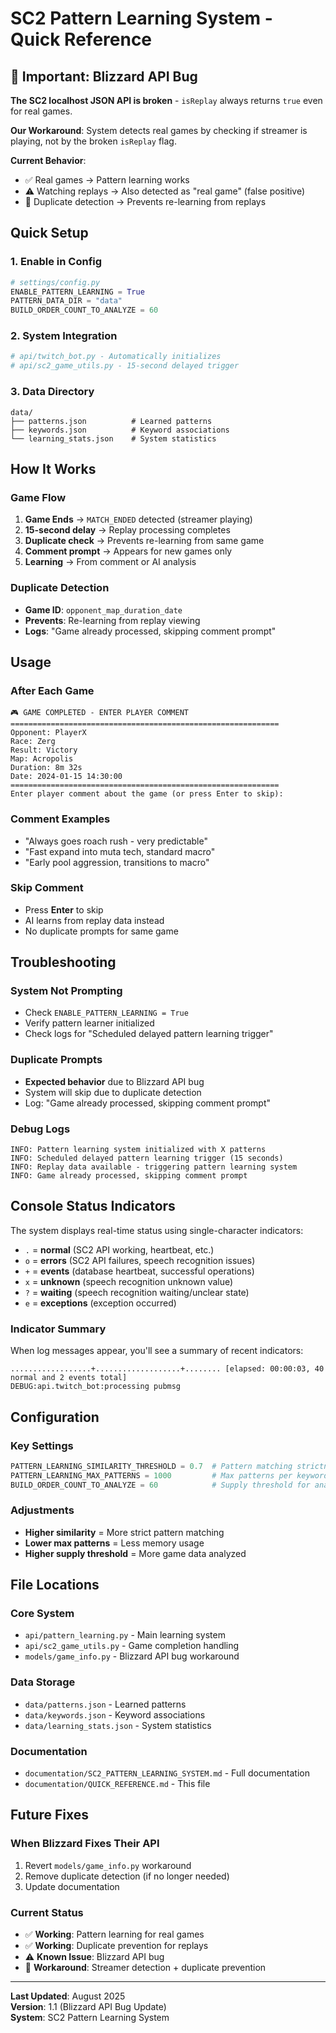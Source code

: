 # SC2 Pattern Learning System - Quick Reference

## 🚨 Important: Blizzard API Bug

**The SC2 localhost JSON API is broken** - `isReplay` always returns `true` even for real games.

**Our Workaround**: System detects real games by checking if streamer is playing, not by the broken `isReplay` flag.

**Current Behavior**: 
- ✅ Real games → Pattern learning works
- ⚠️ Watching replays → Also detected as "real game" (false positive)
- 🔧 Duplicate detection → Prevents re-learning from replays

## Quick Setup

### 1. Enable in Config
```python
# settings/config.py
ENABLE_PATTERN_LEARNING = True
PATTERN_DATA_DIR = "data"
BUILD_ORDER_COUNT_TO_ANALYZE = 60
```

### 2. System Integration
```python
# api/twitch_bot.py - Automatically initializes
# api/sc2_game_utils.py - 15-second delayed trigger
```

### 3. Data Directory
```
data/
├── patterns.json          # Learned patterns
├── keywords.json          # Keyword associations  
└── learning_stats.json    # System statistics
```

## How It Works

### Game Flow
1. **Game Ends** → `MATCH_ENDED` detected (streamer playing)
2. **15-second delay** → Replay processing completes
3. **Duplicate check** → Prevents re-learning from same game
4. **Comment prompt** → Appears for new games only
5. **Learning** → From comment or AI analysis

### Duplicate Detection
- **Game ID**: `opponent_map_duration_date`
- **Prevents**: Re-learning from replay viewing
- **Logs**: "Game already processed, skipping comment prompt"

## Usage

### After Each Game
```
🎮 GAME COMPLETED - ENTER PLAYER COMMENT
============================================================
Opponent: PlayerX
Race: Zerg
Result: Victory
Map: Acropolis
Duration: 8m 32s
Date: 2024-01-15 14:30:00
============================================================
Enter player comment about the game (or press Enter to skip):
```

### Comment Examples
- "Always goes roach rush - very predictable"
- "Fast expand into muta tech, standard macro"
- "Early pool aggression, transitions to macro"

### Skip Comment
- Press **Enter** to skip
- AI learns from replay data instead
- No duplicate prompts for same game

## Troubleshooting

### System Not Prompting
- Check `ENABLE_PATTERN_LEARNING = True`
- Verify pattern learner initialized
- Check logs for "Scheduled delayed pattern learning trigger"

### Duplicate Prompts
- **Expected behavior** due to Blizzard API bug
- System will skip due to duplicate detection
- Log: "Game already processed, skipping comment prompt"

### Debug Logs
```
INFO: Pattern learning system initialized with X patterns
INFO: Scheduled delayed pattern learning trigger (15 seconds)
INFO: Replay data available - triggering pattern learning system
INFO: Game already processed, skipping comment prompt
```

## Console Status Indicators

The system displays real-time status using single-character indicators:

- `.` = **normal** (SC2 API working, heartbeat, etc.)
- `o` = **errors** (SC2 API failures, speech recognition issues)  
- `+` = **events** (database heartbeat, successful operations)
- `x` = **unknown** (speech recognition unknown value)
- `?` = **waiting** (speech recognition waiting/unclear state)
- `e` = **exceptions** (exception occurred)

### Indicator Summary
When log messages appear, you'll see a summary of recent indicators:
```
..................+...................+........ [elapsed: 00:00:03, 40 normal and 2 events total]
DEBUG:api.twitch_bot:processing pubmsg
```

## Configuration

### Key Settings
```python
PATTERN_LEARNING_SIMILARITY_THRESHOLD = 0.7  # Pattern matching strictness
PATTERN_LEARNING_MAX_PATTERNS = 1000         # Max patterns per keyword
BUILD_ORDER_COUNT_TO_ANALYZE = 60            # Supply threshold for analysis
```

### Adjustments
- **Higher similarity** = More strict pattern matching
- **Lower max patterns** = Less memory usage
- **Higher supply threshold** = More game data analyzed

## File Locations

### Core System
- `api/pattern_learning.py` - Main learning system
- `api/sc2_game_utils.py` - Game completion handling
- `models/game_info.py` - Blizzard API bug workaround

### Data Storage
- `data/patterns.json` - Learned patterns
- `data/keywords.json` - Keyword associations
- `data/learning_stats.json` - System statistics

### Documentation
- `documentation/SC2_PATTERN_LEARNING_SYSTEM.md` - Full documentation
- `documentation/QUICK_REFERENCE.md` - This file

## Future Fixes

### When Blizzard Fixes Their API
1. Revert `models/game_info.py` workaround
2. Remove duplicate detection (if no longer needed)
3. Update documentation

### Current Status
- ✅ **Working**: Pattern learning for real games
- ✅ **Working**: Duplicate prevention for replays
- ⚠️ **Known Issue**: Blizzard API bug
- 🔧 **Workaround**: Streamer detection + duplicate prevention

---

**Last Updated**: August 2025  
**Version**: 1.1 (Blizzard API Bug Update)  
**System**: SC2 Pattern Learning System
